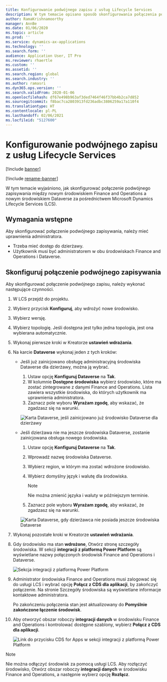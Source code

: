 ```yaml
---
title: Konfigurowanie podwójnego zapisu z usług Lifecycle Services
description: W tym temacie opisano sposób skonfigurowania połączenia podwójnego zapisu z usługi Microsoft Dynamics Lifecycle Services (LCS).
author: RamaKrishnamoorthy
manager: AnnBe
ms.date: 01/06/2020
ms.topic: article
ms.prod: ''
ms.service: dynamics-ax-applications
ms.technology: ''
ms.search.form: ''
audience: Application User, IT Pro
ms.reviewer: rhaertle
ms.custom: ''
ms.assetid: ''
ms.search.region: global
ms.search.industry: ''
ms.author: ramasri
ms.dyn365.ops.version: ''
ms.search.validFrom: 2020-01-06
ms.openlocfilehash: df67e498b963af3ded7464f46f37bb4b2ca7d852
ms.sourcegitcommit: f8bac7ca2803913fd236adbc3806259a17a110f4
ms.translationtype: HT
ms.contentlocale: pl-PL
ms.lasthandoff: 02/06/2021
ms.locfileid: "5127600"
---
```

# <a name="dual-write-setup-from-lifecycle-services"></a>Konfigurowanie podwójnego zapisu z usług Lifecycle Services

[!include [banner](../../includes/banner.md)]

[!include [rename-banner](~/includes/cc-data-platform-banner.md)]

W tym temacie wyjaśniono, jak skonfigurować połączenie podwójnego zapisywania między nowym środowiskiem Finance and Operations a nowym środowiskiem Dataverse za pośrednictwem Microsoft Dynamics Lifecycle Services (LCS).

## <a name="prerequisites"></a>Wymagania wstępne

Aby skonfigurować połączenie podwójnego zapisywania, należy mieć uprawnienia administratora.

+ Trzeba mieć dostęp do dzierżawy.
+ Użytkownik musi być administratorem w obu środowiskach Finance and Operations i Dataverse.

## <a name="set-up-a-dual-write-connection"></a>Skonfiguruj połączenie podwójnego zapisywania

Aby skonfigurować połączenie podwójnego zapisu, należy wykonać następujące czynności.

1. W LCS przejdź do projektu.
2. Wybierz przycisk **Konfiguruj**, aby wdrożyć nowe środowisko.
3. Wybierz wersję. 
4. Wybierz topologię. Jeśli dostępna jest tylko jedna topologia, jest ona wybierana automatycznie.
5. Wykonaj pierwsze kroki w Kreatorze **ustawień wdrażania**.
6. Na karcie **Dataverse** wykonaj jeden z tych kroków:

    - Jeśli już zainicjowano obsługę administracyjną środowiska Dataverse dla dzierżawy, można ją wybrać.

        1. Ustaw opcję **Konfiguruj Dataverse** na **Tak**.
        2. W kolumnie **Dostępne środowiska** wybierz środowisko, które ma zostać zintegrowane z danymi Finance and Operations. Lista zawiera wszystkie środowiska, do których użytkownik ma uprawnienia administratora.
        3. Zaznacz pole wyboru **Wyrażam zgodę**, aby wskazać, że zgadzasz się na warunki.

        ![Karta Dataverse, jeśli zainicjowano już środowisko Dataverse dla dzierżawy](../dual-write/media/lcs_setup_1.png)

    - Jeśli dzierżawa nie ma jeszcze środowiska Dataverse, zostanie zainicjowana obsługa nowego środowiska.

        1. Ustaw opcję **Konfiguruj Dataverse** na **Tak**.
        2. Wprowadź nazwę środowiska Dataverse.
        3. Wybierz region, w którym ma zostać wdrożone środowisko.
        4. Wybierz domyślny język i walutę dla środowiska.

            > [!NOTE]
            > Nie można zmienić języka i waluty w późniejszym terminie.

        5. Zaznacz pole wyboru **Wyrażam zgodę**, aby wskazać, że zgadzasz się na warunki.

        ![Karta Dataverse, gdy dzierżawca nie posiada jeszcze środowiska Dataverse](../dual-write/media/lcs_setup_2.png)

7. Wykonaj pozostałe kroki w Kreatorze **ustawień wdrażania**.
8. Gdy środowisko ma stan **wdrożone**, Otwórz stronę szczegóły środowiska. W sekcji **integracji z platformą Power Platform** są wyświetlane nazwy połączonych środowisk Finance and Operations i Dataverse.

    ![Sekcja integracji z platformą Power Platform](../dual-write/media/lcs_setup_3.png)

9. Administrator środowiska Finance and Operations musi zalogować się do usługi LCS i wybrać opcję **Połącz z CDS dla aplikacji**, by zakończyć połączenie. Na stronie Szczegóły środowiska są wyświetlane informacje kontaktowe administratora.

    Po zakończeniu połączenia stan jest aktualizowany do **Pomyślnie zakończone łączenie środowisk**.

10. Aby otworzyć obszar roboczy **integracji danych** w środowisku Finance and Operations i kontrolować dostępne szablony, wybierz **Połącz z CDS dla aplikacji**.

    ![Link do przycisku CDS for Apps w sekcji integracji z platformą Power Platform](../dual-write/media/lcs_setup_4.png)

> [!NOTE]
> Nie można odłączyć środowisk za pomocą usługi LCS. Aby rozłączyć środowisko, Otwórz obszar roboczy **integracji danych** w środowisku Finance and Operations, a następnie wybierz opcję **Rozłącz**.

